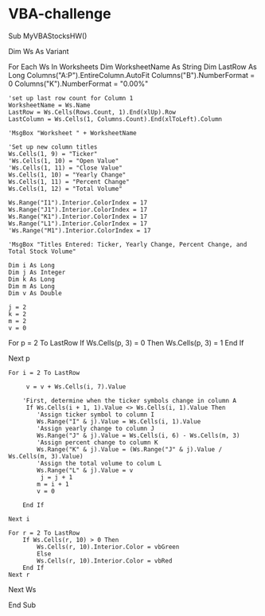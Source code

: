 # VBA-challenge
Sub MyVBAStocksHW()

Dim Ws As Variant

For Each Ws In Worksheets
    Dim WorksheetName As String
    Dim LastRow As Long
    Columns("A:P").EntireColumn.AutoFit
    Columns("B").NumberFormat = 0
    Columns("K").NumberFormat = "0.00%"
    
    'set up last row count for Column 1
    WorksheetName = Ws.Name
    LastRow = Ws.Cells(Rows.Count, 1).End(xlUp).Row
    LastColumn = Ws.Cells(1, Columns.Count).End(xlToLeft).Column
    
    'MsgBox "Worksheet " + WorksheetName
    
    'Set up new column titles
    Ws.Cells(1, 9) = "Ticker"
    'Ws.Cells(1, 10) = "Open Value"
    'Ws.Cells(1, 11) = "Close Value"
    Ws.Cells(1, 10) = "Yearly Change"
    Ws.Cells(1, 11) = "Percent Change"
    Ws.Cells(1, 12) = "Total Volume"
   
    Ws.Range("I1").Interior.ColorIndex = 17
    Ws.Range("J1").Interior.ColorIndex = 17
    Ws.Range("K1").Interior.ColorIndex = 17
    Ws.Range("L1").Interior.ColorIndex = 17
    'Ws.Range("M1").Interior.ColorIndex = 17
    
    'MsgBox "Titles Entered: Ticker, Yearly Change, Percent Change, and Total Stock Volume"
    
    Dim i As Long
    Dim j As Integer
    Dim k As Long
    Dim m As Long
    Dim v As Double

    j = 2
    k = 2
    m = 2
    v = 0
   
   For p = 2 To LastRow
    If Ws.Cells(p, 3) = 0 Then
        Ws.Cells(p, 3) = 1
        End If
        
   Next p
   
    For i = 2 To LastRow
    
         v = v + Ws.Cells(i, 7).Value
    
        'First, determine when the ticker symbols change in column A
         If Ws.Cells(i + 1, 1).Value <> Ws.Cells(i, 1).Value Then
            'Assign ticker symbol to column I
            Ws.Range("I" & j).Value = Ws.Cells(i, 1).Value
            'Assign yearly change to column J
            Ws.Range("J" & j).Value = Ws.Cells(i, 6) - Ws.Cells(m, 3)
            'Assign percent change to column K
            Ws.Range("K" & j).Value = (Ws.Range("J" & j).Value / Ws.Cells(m, 3).Value)
            'Assign the total volume to colum L
            Ws.Range("L" & j).Value = v
             j = j + 1
            m = i + 1
            v = 0
    
        End If
       
    Next i
    
    For r = 2 To LastRow
        If Ws.Cells(r, 10) > 0 Then
            Ws.Cells(r, 10).Interior.Color = vbGreen
            Else
            Ws.Cells(r, 10).Interior.Color = vbRed
        End If
    Next r
   
 Next Ws


End Sub
